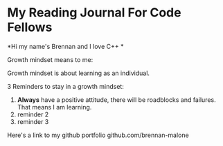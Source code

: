 # My Reading Journal For Code Fellows

*Hi my name's Brennan and I love C++ *

Growth mindset means to me:

Growth mindset is about learning as an individual.

3 Reminders to stay in a growth mindset:

1. __Always__ have a positive attitude, there will be roadblocks and failures. That means I am learning.
2. reminder 2
3. reminder 3

Here's a link to my github portfolio github.com/brennan-malone
